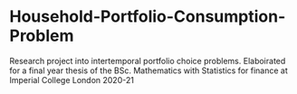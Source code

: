 # Household-Portfolio-Consumption-Problem
Research project into intertemporal portfolio choice problems. Elaboirated for a final year thesis of the BSc. Mathematics with Statistics for finance at Imperial College London 2020-21
